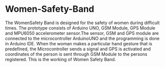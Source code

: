 # Women-Safety-Band

The WomenSafety Band is designed for the safety of women during difficult times. The prototype consists of Arduino UNO, GSM Module, GPS Module and MPU6050 accelerometer sensor.The sensor, GSM and GPS module are connected to the microcontroller ArduinoUNO and the programming is done in Arduino IDE. When the woman makes a particular hand gesture that is predefined, the Microcontroller sends a signal and GPS is activated and coordinates of the person is sent through GSM Module to the persons registered.
This is the working of Women Safety Band.
